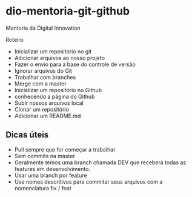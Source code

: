 # dio-mentoria-git-github
Mentoria da Digital Innovation

Roteiro
- Inicializar um repositório no git
- Adicionar arquivos ao nosso projeto
- Fazer o envio para a base do controle de versão
- Ignorar arquivos do Git
- Trabalhar com branches
- Merge com a master
- Inicializar um repositório no Github
- conhecendo a página do Github
- Subir nossos arquivos local
- Clonar um repositório
- Adicionar um README.md

<h2>Dicas úteis</h2>

- Pull sempre que for começar a trabalhar
- Sem commits na master
- Geralmente temos uma branch chamada DEV que receberá todas as features em desenvolvimento.
- Usar uma branch por feature
- Use nomes descritivos para commitar seus arquivos com a nomenclatura fix / feat
